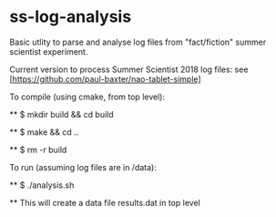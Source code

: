 # ss-log-analysis

Basic utlity to parse and analyse log files from "fact/fiction" summer scientist experiment.

Current version to process Summer Scientist 2018 log files: see [https://github.com/paul-baxter/nao-tablet-simple]

To compile (using cmake, from top level):

** $ mkdir build && cd build

** $ make && cd ..

** $ rm -r build


To run (assuming log files are in /data):

** $ ./analysis.sh

** This will create a data file results.dat in top level
